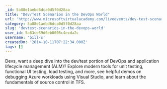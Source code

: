 ```yaml
---
_id: 5a88e1aebd6dca0d5f0d28aa
title: "Dev/Test Scenarios in the DevOps World"
url: 'http://www.microsoftvirtualacademy.com/liveevents/dev-test-scenarios-in-the-devops-world'
category: 5a88e1aebd6dca0d5f0d28aa
slug: 'devtest-scenarios-in-the-devops-world'
user_id: 5a83ce59d6eb0005c4ecda2c
username: 'bill-s'
createdOn: '2014-10-11T07:22:34.000Z'
tags: []
---
```


Devs, want a deep dive into the dev/test portion of DevOps and application lifecycle management (ALM)? Explore modern tools for unit testing, functional UI testing, load testing, and more, see helpful demos on debugging Azure workloads using Visual Studio, and learn about the fundamentals of source control in TFS.
